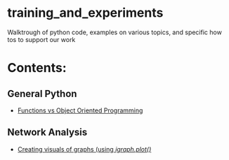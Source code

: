 # training_and_experiments

Walktrough of python code, examples on various topics, and specific how tos to support our work

# Contents:

## General Python
* [Functions vs Object Oriented Programming](walkthroughs/Functions_vs_Object_Oriented_Programming.ipynb)

## Network Analysis
* [Creating visuals of graphs (using *igraph.plot()*](walkthroughs/Visualizing_netwroks_in_igraph.ipynb)